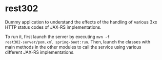# rest302
Dummy application to understand the effects of the handling of various 3xx HTTP status codes of JAX-RS implementations.

To run it, first launch the server by executing <code>mvn -f rest302-server/pom.xml spring-boot:run</code>.
Then, launch the classes with main methods in the other modules to call the service using various different JAX-RS implementations.
